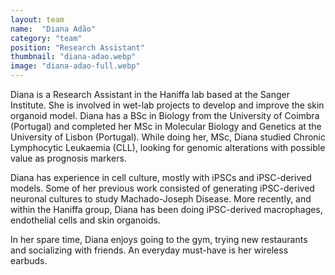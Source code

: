 ```yaml
---
layout: team
name:  "Diana Adão"
category: "team"
position: "Research Assistant"
thumbnail: "diana-adao.webp"
image: "diana-adao-full.webp"
---
```

Diana is a Research Assistant in the Haniffa lab based at the Sanger Institute. She is involved in wet-lab projects to develop and improve the skin organoid model.
Diana has a BSc in Biology from the University of Coimbra (Portugal) and completed her MSc in Molecular Biology and Genetics at the University of Lisbon (Portugal). While doing her, MSc, Diana studied Chronic Lymphocytic Leukaemia (CLL), looking for genomic alterations with possible value as prognosis markers.

Diana has experience in cell culture, mostly with iPSCs and iPSC-derived models. Some of her previous work consisted of generating iPSC-derived neuronal cultures to study Machado-Joseph Disease. More recently, and within the Haniffa group, Diana has been doing iPSC-derived macrophages, endothelial cells and skin organoids.

In her spare time, Diana enjoys going to the gym, trying new restaurants and socializing with friends. An everyday must-have is her wireless earbuds.
